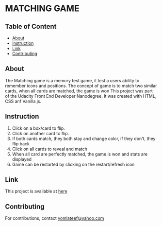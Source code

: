 # MATCHING GAME

## Table of Content
- [About](#About)
- [Instruction](#Instruction)
- [Link](#Link)
- [Contributing](Contributing)

## About

The Matching game is a memory test game, it test a users ability to remember icons and positions. The concept of game is to match two similar cards, when all cards are matched,
 the game is won
This project was part of the Udacity Front End Developer Nanodegree. It was created with HTML, CSS anf Vanilla js.

## Instruction

1.  Click on a box/card to flip.
2.  Click on another card to flip.
3.  If both cards match, they both stay and change color, if they don't, they flip back
4.  Click on all cards to reveal and match
5.  When all card are perfectly matched, the game is won and stats are displayed
6.  Game can be restarted by clicking on the restart/refresh icon

## Link

This project is available at [here](https://yawmiej.github.io/matching-game-project)

## Contributing

For contributions, contact yomlateef@yahoo.com
